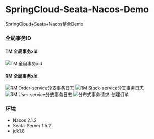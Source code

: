 # SpringCloud-Seata-Nacos-Demo
SpringCloud+Seata+Nacos整合Demo
### 全局事务ID
#### TM 全局事务xid
![TM 全局事务xid](https://user-images.githubusercontent.com/29672402/201641447-4c8b16f7-1aa1-454e-88e1-29487db7e64f.png)
#### RM 全局事务xid
![RM Order-service分支事务日志](https://user-images.githubusercontent.com/29672402/201641454-e8a02fe4-c63e-4e0b-aacf-02dc3c0d9737.png)
![RM Stock-service分支事务日志](https://user-images.githubusercontent.com/29672402/201641461-474ff81e-39a4-47f9-a12f-b4da98ada505.png)
![RM User-service分支事务日志](https://user-images.githubusercontent.com/29672402/201641465-09264f21-22a6-4e62-8b4e-b668d5c19191.png)
![分布式事务请求-创建订单](https://user-images.githubusercontent.com/29672402/201641438-6c6abdf7-be12-41b8-a13f-77a0648e8e39.png)
### 环境
- Nacos 2.1.2
- Seata-Server 1.5.2
- jdk1.8
